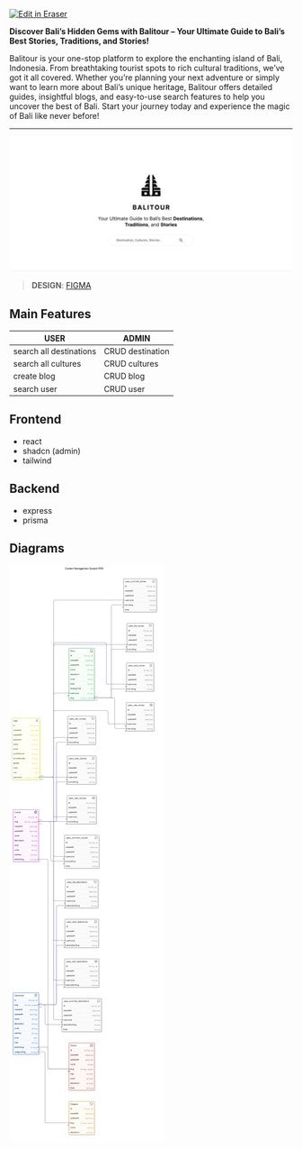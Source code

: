 <p><a target="_blank" href="https://app.eraser.io/workspace/8fAhrZHyr2iaodsEMFmZ" id="edit-in-eraser-github-link"><img alt="Edit in Eraser" src="https://firebasestorage.googleapis.com/v0/b/second-petal-295822.appspot.com/o/images%2Fgithub%2FOpen%20in%20Eraser.svg?alt=media&amp;token=968381c8-a7e7-472a-8ed6-4a6626da5501"></a></p>

**Discover Bali’s Hidden Gems with Balitour – Your Ultimate Guide to Bali’s Best Stories, Traditions, and Stories!**

Balitour is your one-stop platform to explore the enchanting island of Bali, Indonesia. From breathtaking tourist spots to rich cultural traditions, we’ve got it all covered. Whether you’re planning your next adventure or simply want to learn more about Bali’s unique heritage, Balitour offers detailed guides, insightful blogs, and easy-to-use search features to help you uncover the best of Bali. Start your journey today and experience the magic of Bali like never before!

---

![hero.png](/.eraser/8fAhrZHyr2iaodsEMFmZ___cVXnoMtwNhO7POc4TCBC3tHUFNI3___Xy1zeRd_kDHHSqKU-Dy7T.png "hero.png")

> **DESIGN**: [﻿FIGMA](https://www.figma.com/design/KuUVxuNpsepejexonGWDFj/balitour?node-id=0-1&p=f&t=ACAAQg1QWrH5Ism5-0) 

## Main Features
| USER | ADMIN |
| ----- | ----- |
| search all destinations | CRUD destination |
| search all cultures | CRUD cultures |
| create blog | CRUD blog |
| search user | CRUD user |
## Frontend
- react
- shadcn (admin)
- tailwind
## Backend
- express
- prisma



<!-- eraser-additional-content -->
## Diagrams
<!-- eraser-additional-files -->
<a href="/README-Content Management System ERD-1.eraserdiagram" data-element-id="DQ3dQ7qZd8RT0p19j2W7O"><img src="/.eraser/8fAhrZHyr2iaodsEMFmZ___cVXnoMtwNhO7POc4TCBC3tHUFNI3___---diagram----44eaeac597f99941f5fd9a99e1e5333d-Content-Management-System-ERD.png" alt="" data-element-id="DQ3dQ7qZd8RT0p19j2W7O" /></a>
<!-- end-eraser-additional-files -->
<!-- end-eraser-additional-content -->
<!--- Eraser file: https://app.eraser.io/workspace/8fAhrZHyr2iaodsEMFmZ --->